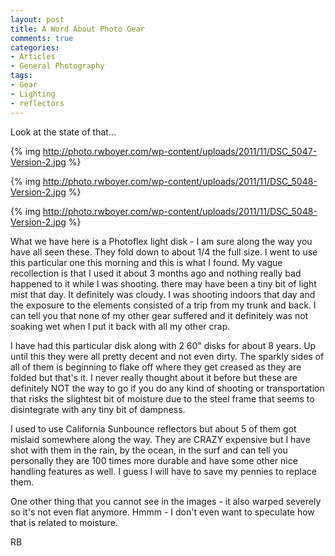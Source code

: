 ```yaml
---
layout: post
title: A Word About Photo Gear
comments: true
categories:
- Articles
- General Photography
tags:
- Gear
- Lighting
- reflectors
---
```

Look at the state of that...

{% img http://photo.rwboyer.com/wp-content/uploads/2011/11/DSC_5047-Version-2.jpg %}

{% img http://photo.rwboyer.com/wp-content/uploads/2011/11/DSC_5048-Version-2.jpg %}

{% img http://photo.rwboyer.com/wp-content/uploads/2011/11/DSC_5048-Version-2.jpg %}

What we have here is a Photoflex light disk - I am sure along the way you have all seen these. They fold down to about 1/4 the full size. I went to use this particular one this morning and this is what I found. My vague recollection is that I used it about 3 months ago and nothing really bad happened to it while I was shooting. there may have been a tiny bit of light mist that day. It definitely was cloudy. I was shooting indoors that day and the exposure to the elements consisted of a trip from my trunk and back. I can tell you that none of my other gear suffered and it definitely was not soaking wet when I put it back with all my other crap.

I have had this particular disk along with 2 60" disks for about 8 years. Up until this they were all pretty decent and not even dirty. The sparkly sides of all of them is beginning to flake off where they get creased as they are folded but that's it. I never really thought about it before but these are definitely NOT the way to go if you do any kind of shooting or transportation that risks the slightest bit of moisture due to the steel frame that seems to disintegrate with any tiny bit of dampness.

I used to use California Sunbounce reflectors but about 5 of them got mislaid somewhere along the way. They are CRAZY expensive but I have shot with them in the rain, by the ocean, in the surf and can tell you personally they are 100 times more durable and have some other nice handling features as well. I guess I will have to save my pennies to replace them.

One other thing that you cannot see in the images - it also warped severely so it's not even flat anymore. Hmmm - I don't even want to speculate how that is related to moisture.

RB